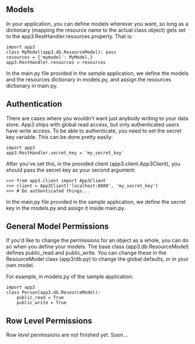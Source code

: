 ## Models ##

In your application, you can define models wherever you want, so long as a dictionary (mapping the resource name to the actual class object) gets set to the app3.RestHandler.resources property. That is:
```
import app3
class MyModel(app3.db.ResourceModel): pass
resources = {'mymodel': MyModel,}
app3.RestHandler.resources = resources
```

In the main.py file provided in the sample application, we define the models and the resources dictionary in models.py, and assign the resources dictionary in main.py.

## Authentication ##

There are cases where you wouldn't want just anybody writing to your data store. App3 ships with global read access, but only authenticated users have write access. To be able to authenticate, you need to set the secret key variable. This can be done pretty easily:
```
import app3
app3.RestHandler.secret_key = 'my_secret_key'
```

After you've set this, in the provided client (app3.client.App3Client), you should pass the secret key as your second argument:
```
>>> from app3.client import App3Client
>>> client = App3Client('localhost:8080', 'my_secret_key')
>>> # Do authenticated things...
```

In the main.py file provided in the sample application, we define the secret key in the models.py and assign it inside main.py.

## General Model Permissions ##

If you'd like to change the permissions for an object as a whole, you can do so when you define your models. The base class (app3.db.ResourceModel) defines public\_read and public\_write. You can change these in the ResourceModel class (app3/db.py) to change the global defaults, or in your own model.

For example, in models.py of the sample application:
```
import app3
class Person(app3.db.ResourceModel):
    public_read = True
    public_write = True
```

## Row Level Permissions ##

Row level permissions are not finished yet. Soon...